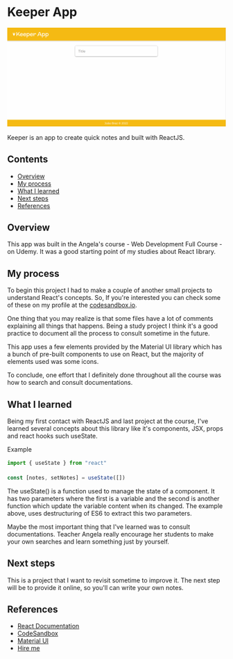 # **Keeper App**

![](public/images/keeperapp.gif)

Keeper is an app to create quick notes and built with ReactJS.

## **Contents**

- [Overview](#overview)
- [My process](#my-process)
- [What I learned](#what-i-learned)
- [Next steps](#next-steps)
- [References](#useful-resources)

## **Overview**

This app was built in the Angela's course - Web Development Full Course - on Udemy. It was a good starting point of my studies about React library.

## **My process**

To begin this project I had to make a couple of another small projects to understand React's concepts. So, If you're interested you can check some of these on my profile at the [codesandbox.io](https://codesandbox.io/u/JoaoVSBraz).



One thing that you may realize is that some files have a lot of comments explaining all things that happens. Being a study project I think it's a good practice to document all the process to consult sometime in the future.

This app uses a few elements provided by the Material UI library which has a bunch of pre-built components to use on React, but the majority of elements used was some icons.

To conclude, one effort that I definitely done throughout all the course was how to search and consult documentations.

## **What I learned**

Being my first contact with ReactJS and last project at the course, I've learned several concepts about this library like it's components, JSX, props and react hooks such useState.

Example
```jsx
import { useState } from "react"

const [notes, setNotes] = useState([])
```

The useState() is a function used to manage the state of a component. It has two parameters where the first is a variable and the second is another function which update the variable content when its changed. The example above, uses destructuring of ES6 to extract this two parameters.

Maybe the most important thing that I've learned was to consult documentations. Teacher Angela really encourage her students to make your own searches and learn something just by yourself.

## **Next steps**

This is a project that I want to revisit sometime to improve it. The next step will be to provide it online, so you'll can write your own notes.

## **References**

- [React Documentation](https://reactjs.org/)
- [CodeSandbox](https://codesandbox.io/)
- [Material UI](https://mui.com/)
- [Hire me](https://www.linkedin.com/in/joaovsbraz/)